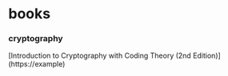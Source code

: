 # books

### cryptography
  [Introduction to Cryptography with Coding Theory (2nd Edition)] (https://example)
